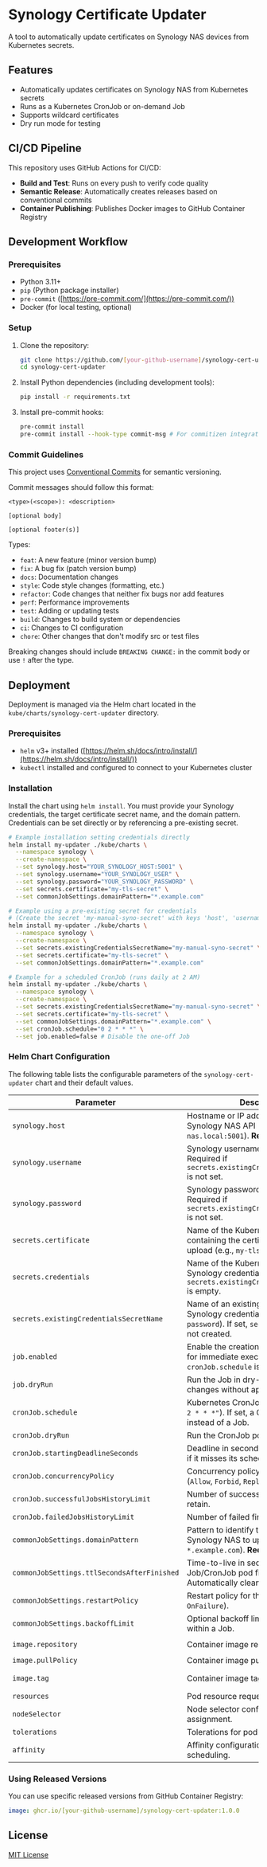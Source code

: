 # Synology Certificate Updater

A tool to automatically update certificates on Synology NAS devices from Kubernetes secrets.

## Features

- Automatically updates certificates on Synology NAS from Kubernetes secrets
- Runs as a Kubernetes CronJob or on-demand Job
- Supports wildcard certificates
- Dry run mode for testing

## CI/CD Pipeline

This repository uses GitHub Actions for CI/CD:

- **Build and Test**: Runs on every push to verify code quality
- **Semantic Release**: Automatically creates releases based on conventional commits
- **Container Publishing**: Publishes Docker images to GitHub Container Registry

## Development Workflow

### Prerequisites

- Python 3.11+
- `pip` (Python package installer)
- `pre-commit` ([https://pre-commit.com/](https://pre-commit.com/))
- Docker (for local testing, optional)

### Setup

1. Clone the repository:
   ```bash
   git clone https://github.com/[your-github-username]/synology-cert-updater.git
   cd synology-cert-updater
   ```

2. Install Python dependencies (including development tools):
   ```bash
   pip install -r requirements.txt
   ```

3. Install pre-commit hooks:
   ```bash
   pre-commit install
   pre-commit install --hook-type commit-msg # For commitizen integration
   ```

### Commit Guidelines

This project uses [Conventional Commits](https://www.conventionalcommits.org/) for semantic versioning.

Commit messages should follow this format:
```
<type>(<scope>): <description>

[optional body]

[optional footer(s)]
```

Types:
- `feat`: A new feature (minor version bump)
- `fix`: A bug fix (patch version bump)
- `docs`: Documentation changes
- `style`: Code style changes (formatting, etc.)
- `refactor`: Code changes that neither fix bugs nor add features
- `perf`: Performance improvements
- `test`: Adding or updating tests
- `build`: Changes to build system or dependencies
- `ci`: Changes to CI configuration
- `chore`: Other changes that don't modify src or test files

Breaking changes should include `BREAKING CHANGE:` in the commit body or use `!` after the type.

## Deployment

Deployment is managed via the Helm chart located in the `kube/charts/synology-cert-updater` directory.

### Prerequisites

- `helm` v3+ installed ([https://helm.sh/docs/intro/install/](https://helm.sh/docs/intro/install/))
- `kubectl` installed and configured to connect to your Kubernetes cluster

### Installation

Install the chart using `helm install`. You must provide your Synology credentials, the target certificate secret name, and the domain pattern. Credentials can be set directly or by referencing a pre-existing secret.

```bash
# Example installation setting credentials directly
helm install my-updater ./kube/charts \
  --namespace synology \
  --create-namespace \
  --set synology.host="YOUR_SYNOLOGY_HOST:5001" \
  --set synology.username="YOUR_SYNOLOGY_USER" \
  --set synology.password="YOUR_SYNOLOGY_PASSWORD" \
  --set secrets.certificate="my-tls-secret" \
  --set commonJobSettings.domainPattern="*.example.com"

# Example using a pre-existing secret for credentials
# (Create the secret 'my-manual-syno-secret' with keys 'host', 'username', 'password' first)
helm install my-updater ./kube/charts \
  --namespace synology \
  --create-namespace \
  --set secrets.existingCredentialsSecretName="my-manual-syno-secret" \
  --set secrets.certificate="my-tls-secret" \
  --set commonJobSettings.domainPattern="*.example.com"

# Example for a scheduled CronJob (runs daily at 2 AM)
helm install my-updater ./kube/charts \
  --namespace synology \
  --create-namespace \
  --set secrets.existingCredentialsSecretName="my-manual-syno-secret" \
  --set secrets.certificate="my-tls-secret" \
  --set commonJobSettings.domainPattern="*.example.com" \
  --set cronJob.schedule="0 2 * * *" \
  --set job.enabled=false # Disable the one-off Job
```

### Helm Chart Configuration

The following table lists the configurable parameters of the `synology-cert-updater` chart and their default values.

| Parameter                                | Description                                                                                                                               | Default                                        |
| ---------------------------------------- | ----------------------------------------------------------------------------------------------------------------------------------------- | ---------------------------------------------- |
| `synology.host`                          | Hostname or IP address and port of the Synology NAS API (e.g., `your-nas.local:5001`). **Required**.                                       | `""`                                           |
| `synology.username`                      | Synology username for authentication. Required if `secrets.existingCredentialsSecretName` is not set.                                     | `""`                                           |
| `synology.password`                      | Synology password for authentication. Required if `secrets.existingCredentialsSecretName` is not set.                                     | `""`                                           |
| `secrets.certificate`                    | Name of the Kubernetes TLS secret containing the certificate and key to upload (e.g., `my-tls-secret`). **Required**.                       | `""`                                           |
| `secrets.credentials`                    | Name of the Kubernetes Secret to store Synology credentials. Created if `secrets.existingCredentialsSecretName` is empty.                 | `{{ .Release.Name }}-synology-credentials`     |
| `secrets.existingCredentialsSecretName`  | Name of an existing Secret containing Synology credentials (`host`, `username`, `password`). If set, `secrets.credentials` is not created. | `""`                                           |
| `job.enabled`                            | Enable the creation of a Kubernetes Job for immediate execution. Ignored if `cronJob.schedule` is set.                                    | `true`                                         |
| `job.dryRun`                             | Run the Job in dry-run mode (simulate changes without applying them).                                                                     | `false`                                        |
| `cronJob.schedule`                       | Kubernetes CronJob schedule (e.g., `"0 2 * * *"`). If set, a CronJob is created instead of a Job.                                         | `""`                                           |
| `cronJob.dryRun`                         | Run the CronJob pods in dry-run mode.                                                                                                     | `false`                                        |
| `cronJob.startingDeadlineSeconds`        | Deadline in seconds for starting the job if it misses its scheduled time.                                                                 | `null`                                         |
| `cronJob.concurrencyPolicy`              | Concurrency policy for the CronJob (`Allow`, `Forbid`, `Replace`).                                                                        | `Allow`                                        |
| `cronJob.successfulJobsHistoryLimit`     | Number of successful finished jobs to retain.                                                                                             | `3`                                            |
| `cronJob.failedJobsHistoryLimit`         | Number of failed finished jobs to retain.                                                                                                 | `1`                                            |
| `commonJobSettings.domainPattern`        | Pattern to identify the certificate on the Synology NAS to update (e.g., `*.example.com`). **Required**.                                  | `""`                                           |
| `commonJobSettings.ttlSecondsAfterFinished` | Time-to-live in seconds after the Job/CronJob pod finishes. Automatically cleans up finished Jobs.                                        | `3600` (1 hour)                                |
| `commonJobSettings.restartPolicy`        | Restart policy for the pod (`Never`, `OnFailure`).                                                                                        | `Never`                                        |
| `commonJobSettings.backoffLimit`         | Optional backoff limit for failed pods within a Job.                                                                                      | `4`                                            |
| `image.repository`                       | Container image repository.                                                                                                               | `ghcr.io/liofal/synology-cert-updater`         |
| `image.pullPolicy`                       | Container image pull policy.                                                                                                              | `IfNotPresent`                                 |
| `image.tag`                              | Container image tag.                                                                                                                      | Defaults to chart's `appVersion` (`0.1.0`)     |
| `resources`                              | Pod resource requests and limits.                                                                                                         | `{}`                                           |
| `nodeSelector`                           | Node selector configuration for pod assignment.                                                                                           | `{}`                                           |
| `tolerations`                            | Tolerations for pod scheduling.                                                                                                           | `[]`                                           |
| `affinity`                               | Affinity configuration for pod scheduling.                                                                                                | `{}`                                           |

### Using Released Versions

You can use specific released versions from GitHub Container Registry:

```yaml
image: ghcr.io/[your-github-username]/synology-cert-updater:1.0.0
```

## License

[MIT License](LICENSE)
